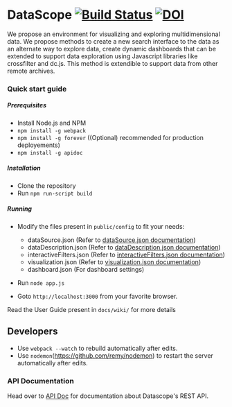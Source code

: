 # DataScope [![Build Status](https://travis-ci.org/sharmalab/Datascope.svg?branch=dev)](https://travis-ci.org/sharmalab/Datascope) [![DOI](https://zenodo.org/badge/70261830.svg)](https://zenodo.org/badge/latestdoi/70261830) #

We propose an environment for visualizing and exploring multidimensional data. We propose methods to create a new search interface to the data as an alternate way to explore data, create dynamic dashboards that can be extended to support data exploration using Javascript libraries like crossfilter and dc.js. This method is extendible to support data from other remote archives.

### Quick start guide ###

##### Prerequisites

* Install Node.js and NPM
* `npm install -g webpack`
* `npm install -g forever` ((Optional) recommended for production deployements)
* `npm install -g apidoc`


##### Installation

* Clone the repository
* Run ```npm run-script build```

##### Running

* Modify the files present in ```public/config``` to fit your needs:
    * dataSource.json (Refer to [dataSource.json documentation](https://bitbucket.org/BMI/interactive-data-exporation/wiki/dataSource.json))
    * dataDescription.json (Refer to [dataDescription.json documentation](https://bitbucket.org/BMI/interactive-data-exporation/wiki/dataDescription.json))
    * interactiveFilters.json (Refer to [interactiveFilters.json documentation](https://bitbucket.org/BMI/interactive-data-exporation/wiki/interactiveFilters.json))
    * visualization.json (Refer to [visualization.json documentation](https://bitbucket.org/BMI/interactive-data-exporation/wiki/visualization.json))
    * dashboard.json (For dashboard settings)

* Run ```node app.js```
* Goto ```http://localhost:3000``` from your favorite browser.

Read the User Guide present in ```docs/wiki/``` for more details


## Developers

* Use ```webpack --watch``` to rebuild automatically after edits.
* Use ```nodemon```(https://github.com/remy/nodemon) to restart the server automatically after edits. 

### API Documentation
Head over to [API Doc](https://sharmalab.github.io/Datascope/apidoc/) for documentation about Datascope's REST API.

